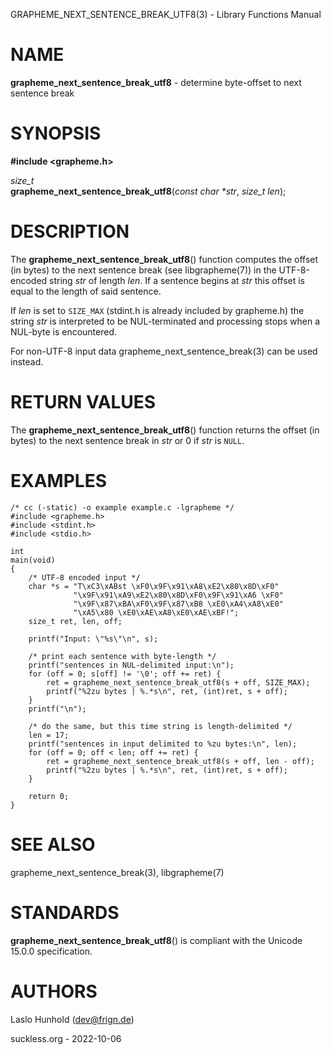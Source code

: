 GRAPHEME\_NEXT\_SENTENCE\_BREAK\_UTF8(3) - Library Functions Manual

# NAME

**grapheme\_next\_sentence\_break\_utf8** - determine byte-offset to next sentence break

# SYNOPSIS

**#include <grapheme.h>**

*size\_t*  
**grapheme\_next\_sentence\_break\_utf8**(*const char \*str*, *size\_t len*);

# DESCRIPTION

The
**grapheme\_next\_sentence\_break\_utf8**()
function computes the offset (in bytes) to the next sentence
break (see
libgrapheme(7))
in the UTF-8-encoded string
*str*
of length
*len*.
If a sentence begins at
*str*
this offset is equal to the length of said sentence.

If
*len*
is set to
`SIZE_MAX`
(stdint.h is already included by grapheme.h) the string
*str*
is interpreted to be NUL-terminated and processing stops when
a NUL-byte is encountered.

For non-UTF-8 input
data
grapheme\_next\_sentence\_break(3)
can be used instead.

# RETURN VALUES

The
**grapheme\_next\_sentence\_break\_utf8**()
function returns the offset (in bytes) to the next sentence
break in
*str*
or 0 if
*str*
is
`NULL`.

# EXAMPLES

	/* cc (-static) -o example example.c -lgrapheme */
	#include <grapheme.h>
	#include <stdint.h>
	#include <stdio.h>
	
	int
	main(void)
	{
		/* UTF-8 encoded input */
		char *s = "T\xC3\xABst \xF0\x9F\x91\xA8\xE2\x80\x8D\xF0"
		          "\x9F\x91\xA9\xE2\x80\x8D\xF0\x9F\x91\xA6 \xF0"
		          "\x9F\x87\xBA\xF0\x9F\x87\xB8 \xE0\xA4\xA8\xE0"
		          "\xA5\x80 \xE0\xAE\xA8\xE0\xAE\xBF!";
		size_t ret, len, off;
	
		printf("Input: \"%s\"\n", s);
	
		/* print each sentence with byte-length */
		printf("sentences in NUL-delimited input:\n");
		for (off = 0; s[off] != '\0'; off += ret) {
			ret = grapheme_next_sentence_break_utf8(s + off, SIZE_MAX);
			printf("%2zu bytes | %.*s\n", ret, (int)ret, s + off);
		}
		printf("\n");
	
		/* do the same, but this time string is length-delimited */
		len = 17;
		printf("sentences in input delimited to %zu bytes:\n", len);
		for (off = 0; off < len; off += ret) {
			ret = grapheme_next_sentence_break_utf8(s + off, len - off);
			printf("%2zu bytes | %.*s\n", ret, (int)ret, s + off);
		}
	
		return 0;
	}

# SEE ALSO

grapheme\_next\_sentence\_break(3),
libgrapheme(7)

# STANDARDS

**grapheme\_next\_sentence\_break\_utf8**()
is compliant with the Unicode 15.0.0 specification.

# AUTHORS

Laslo Hunhold ([dev@frign.de](mailto:dev@frign.de))

suckless.org - 2022-10-06
